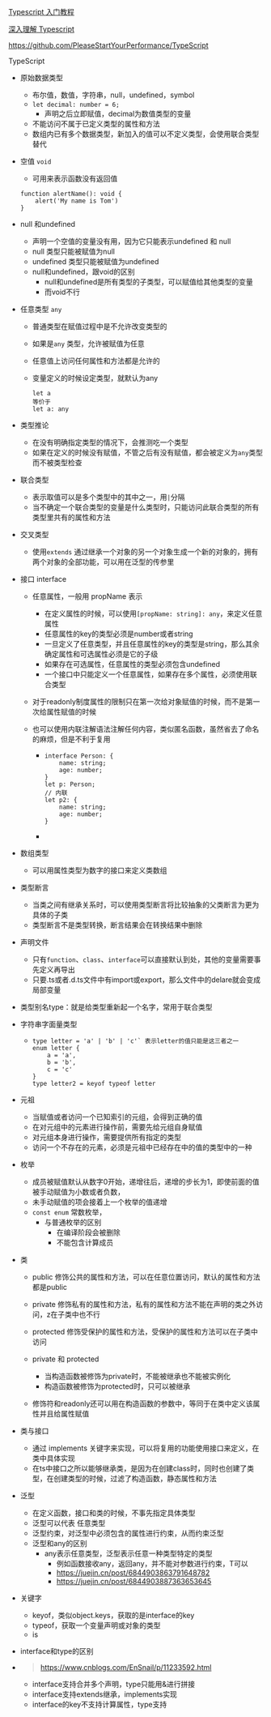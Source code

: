 [Typescript 入门教程](https://ts.xcatliu.com/basics/type-of-array.html)

[深入理解 Typescript](https://jkchao.github.io/typescript-book-chinese/typings/overview.html#%E6%B3%9B%E5%9E%8B)

https://github.com/PleaseStartYourPerformance/TypeScript

TypeScript

- 原始数据类型

  - 布尔值，数值，字符串，null，undefined，symbol
  - `let decimal: number = 6;`
    - 声明之后立即赋值，decimal为数值类型的变量
  - 不能访问不属于已定义类型的属性和方法
  - 数组内已有多个数据类型，新加入的值可以不定义类型，会使用联合类型替代

- 空值 `void`

  - 可用来表示函数没有返回值

  ```
  function alertName(): void {
      alert('My name is Tom')
  }
  ```

- null 和undefined

  - 声明一个空值的变量没有用，因为它只能表示undefined 和 null
  - null 类型只能被赋值为null
  - undefined 类型只能被赋值为undefined
  - null和undefined，跟void的区别
    - null和undefined是所有类型的子类型，可以赋值给其他类型的变量
    - 而void不行

- 任意类型 `any`

  - 普通类型在赋值过程中是不允许改变类型的

  - 如果是`any` 类型，允许被赋值为任意

  - 任意值上访问任何属性和方法都是允许的

  - 变量定义的时候设定类型，就默认为any

    ```
    let a
    等价于
    let a: any
    ```

- 类型推论

  - 在没有明确指定类型的情况下，会推测吃一个类型
  - 如果在定义的时候没有赋值，不管之后有没有赋值，都会被定义为`any`类型而不被类型检查

- 联合类型

  - 表示取值可以是多个类型中的其中之一，用`|`分隔
  - 当不确定一个联合类型的变量是什么类型时，只能访问此联合类型的所有类型里共有的属性和方法

- 交叉类型

  - 使用`extends` 通过继承一个对象的另一个对象生成一个新的对象的，拥有两个对象的全部功能，可以用在泛型的传参里

- 接口 interface

  - 任意属性，一般用  propName  表示
    - 在定义属性的时候，可以使用`[propName: string]: any`，来定义任意属性
    - 任意属性的key的类型必须是number或者string
    - 一旦定义了任意类型，并且任意属性的key的类型是string，那么其余确定属性和可选属性必须是它的子级
    - 如果存在可选属性，任意属性的类型必须包含undefined
    - 一个接口中只能定义一个任意属性，如果存在多个属性，必须使用联合类型

  - 对于readonly制度属性的限制只在第一次给对象赋值的时候，而不是第一次给属性赋值的时候

  - 也可以使用内联注解语法注解任何内容，类似匿名函数，虽然省去了命名的麻烦，但是不利于复用

    - ```
      interface Person: {
          name: string;
          age: number;
      }
      let p: Person;
      // 内联
      let p2: {
          name: string;
          age: number;
      }
      ```

    - 

- 数组类型

  - 可以用属性类型为数字的接口来定义类数组

- 类型断言

  - 当类之间有继承关系时，可以使用类型断言将比较抽象的父类断言为更为具体的子类
  - 类型断言不是类型转换，断言结果会在转换结果中删除

- 声明文件

  - 只有`function`、`class`、`interface`可以直接默认到处，其他的变量需要事先定义再导出
  - 只要.ts或者.d.ts文件中有import或export，那么文件中的delare就会变成局部变量

- 类型别名type：就是给类型重新起一个名字，常用于联合类型

- 字符串字面量类型

  - ```
    type letter = 'a' | 'b' | 'c'` 表示letter的值只能是这三者之一
    enum letter {
        a = 'a',
        b = 'b',
        c = 'c'
    }
    type letter2 = keyof typeof letter
    ```

- 元祖

  - 当赋值或者访问一个已知索引的元组，会得到正确的值
  - 在对元组中的元素进行操作前，需要先给元组自身赋值
  - 对元组本身进行操作，需要提供所有指定的类型
  - 访问一个不存在的元素，必须是元祖中已经存在中的值的类型中的一种

- 枚举

  - 成员被赋值默认从数字0开始，递增往后，递增的步长为1，即使前面的值被手动赋值为小数或者负数，
  - 未手动赋值的项会接着上一个枚举的值递增
  - `const enum` 常数枚举，
    - 与普通枚举的区别
      - 在编译阶段会被删除
      - 不能包含计算成员

- 类

  - public 修饰公共的属性和方法，可以在任意位置访问，默认的属性和方法都是public
  - private 修饰私有的属性和方法，私有的属性和方法不能在声明的类之外访问，z在子类中也不行
  - protected 修饰受保护的属性和方法，受保护的属性和方法可以在子类中访问
  - private 和 protected
    - 当构造函数被修饰为private时，不能被继承也不能被实例化
    - 构造函数被修饰为protected时，只可以被继承

  - 修饰符和readonly还可以用在构造函数的参数中，等同于在类中定义该属性并且给属性赋值

- 类与接口

  - 通过 implements 关键字来实现，可以将复用的功能使用接口来定义，在类中具体实现
  - 在ts中接口之所以能够继承类，是因为在创建class时，同时也创建了类型，在创建类型的时候，过滤了构造函数，静态属性和方法

- 泛型

  - 在定义函数，接口和类的时候，不事先指定具体类型
  - 泛型可以代表 任意类型
  - 泛型约束，对泛型中必须包含的属性进行约束，从而约束泛型
  - 泛型和any的区别
    - any表示任意类型，泛型表示任意一种类型特定的类型
      - 例如函数接收any，返回any，并不能对参数进行约束，T可以
      - https://juejin.cn/post/6844903863791648782
      - https://juejin.cn/post/6844903887363653645

- 关键字

  - keyof，类似object.keys，获取的是interface的key
  - typeof，获取一个变量声明或对象的类型
  - is

- interface和type的区别

- > https://www.cnblogs.com/EnSnail/p/11233592.html

  - interface支持合并多个声明，type只能用&进行拼接
  - interface支持extends继承，implements实现
  - interface的key不支持计算属性，type支持

